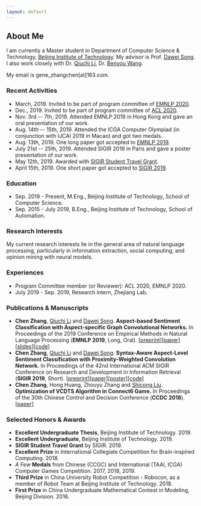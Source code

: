 ```yaml
---
layout: default
---
```


## About Me

I am currently a Master student in Department of Computer Science & Technology, [Beijing Institute of Technology](http://www.bit.edu.cn/). My advisor is Prof. [Dawei Song](http://cs.bit.edu.cn/szdw/jsml/js/sdw/index.htm). I also work closely with Dr. [Qiuchi Li](https://qiuchili.github.io), Dr. [Benyou Wang](https://wabyking.github.io/old).

My email is gene_zhangchen\[at\]163.com.

### Recent Activities

* March, 2019. Invited to be part of program committee of [EMNLP 2020](https://2020.emnlp.org/).
* Dec., 2019. Invited to be part of program committee of [ACL 2020](https://acl2020.org/).
* Nov. 3rd -- 7th, 2019. Attended EMNLP 2019 in Hong Kong and gave an oral presentation of our work.
* Aug. 14th -- 15th, 2019. Attended the ICGA Computer Olympiad (in conjunction with IJCAI 2019 in Macao) and got two medals.
* Aug. 13th, 2019. One long paper got accepted to [EMNLP 2019](https://www.emnlp-ijcnlp2019.org/).
* July 21st -- 25th, 2019. Attended SIGIR 2019 in Paris and gave a poster presentation of our work.
* May 12th, 2019. Awarded with [SIGIR Student Travel Grant](http://sigir.org/general-information/travel-grants/).
* April 15th, 2019. One short paper got accepted to [SIGIR 2019](http://www.sigir.org/sigir2019/program/accepted/).

### Education

* Sep. 2019 - Present, M.Eng., Beijing Institute of Technology, School of Computer Science.
* Sep. 2015 - July 2019, B.Eng., Beijing Institute of Technology, School of Automation.

### Research Interests

My current research interests lie in the general area of natural language processing, particularly in information extraction, social computing, and opinion mining with neural models.

### Experiences

* Program Committee member (or Reviewer): ACL 2020, EMNLP 2020.
* July 2019 - Sep. 2019, Research intern, Zhejiang Lab.

### Publications & Manuscripts

* **Chen Zhang**, [Qiuchi Li](https://qiuchili.github.io) and [Dawei Song](http://cs.bit.edu.cn/szdw/jsml/js/sdw/index.htm). **Aspect-based Sentiment Classification with Aspect-specific Graph Convolutional Networks.** In Proceedings of the 2019 Conference on Empirical Methods in Natural Language Processing (**EMNLP 2019**, Long, Oral). [[preprint]](https://arxiv.org/abs/1909.03477)[[paper]](https://www.aclweb.org/anthology/D19-1464/)[[slides]](./assets/file/EMNLP2019-Oral.pdf)[[code]](https://github.com/GeneZC/ASGCN)
* **Chen Zhang**, [Qiuchi Li](https://qiuchili.github.io) and [Dawei Song](http://cs.bit.edu.cn/szdw/jsml/js/sdw/index.htm). **Syntax-Aware Aspect-Level Sentiment Classification with Proximity-Weighted Convolution Network.** In Proceedings of the 42nd International ACM SIGIR Conference on Research and Development in Information Retrieval (**SIGIR 2019**, Short). [[preprint]](https://arxiv.org/abs/1909.10171)[[paper]](https://dl.acm.org/citation.cfm?id=3331351)[[poster]](./assets/file/SIGIR2019-Poster.pdf)[[code]](https://github.com/GeneZC/PWCN)
* **Chen Zhang**, Hong Huang, Zhouyu Zhang and [Shicong Liu](https://psycholsc.github.io). **Optimization of VCDTS Algorithm in Connect6 Game.** In Proceedings of the 30th Chinese Control and Decision Conference (**CCDC 2018**). [[paper]](https://ieeexplore.ieee.org/iel7/8396318/8407034/08408300.pdf)

### Selected Honors & Awards

* **Excellent Undergraduate Thesis**, Beijing Institute of Technology. 2019.
* **Excellent Undergraduate**, Beijing Institute of Technology. 2019.
* **SIGIR Student Travel Grant** by SIGIR. 2019.
* **Excellent Prize** in International Collegiate Competition for Brain-inspired Computing. 2018.
* *A Few* **Medals** from Chinese (CCGC) and International (TAAI, ICGA) Computer Games Competition. 2017, 2018, 2019.
* **Third Prize** in China University Robot Competition - Robocon, as a member of Robot Team at Beijing Institute of Technology. 2018.
* **First Prize** in China Undergraduate Mathematical Contest in Modeling, Beijing Division. 2016.
